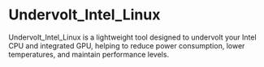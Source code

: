 # Undervolt_Intel_Linux
Undervolt_Intel_Linux is a lightweight tool designed to undervolt your Intel CPU and integrated GPU, helping to reduce power consumption, lower temperatures, and maintain performance levels.
